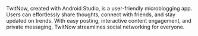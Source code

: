 TwitNow, created with Android Studio, is a user-friendly microblogging app. Users can effortlessly share thoughts, connect with friends, and stay updated on trends. 
With easy posting, interactive content engagement, and private messaging, TwitNow streamlines social networking for everyone.
